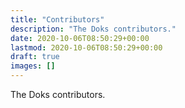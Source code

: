 ```yaml
---
title: "Contributors"
description: "The Doks contributors."
date: 2020-10-06T08:50:29+00:00
lastmod: 2020-10-06T08:50:29+00:00
draft: true
images: []
---
```


The Doks contributors.
